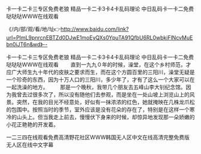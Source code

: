 卡一卡二卡三专区免费老狼
精品一卡二卡3卡4卡乱码理论
中日乱码卡一卡二免费
哒哒哒WWW在线观看


《/内/部/观/看/地/址👉http://www.baidu.com/link?url=PImL9pnrcnEBTZd0DJwE1moEyQXs0YpuTA91QfbU6RL0wbkiFlNcvMuEbn0iJT6n&wd》--

卡一卡二卡三专区免费老狼
精品一卡二卡3卡4卡乱码理论
中日乱码卡一卡二免费
哒哒哒WWW在线观看
　　直到一九九０年的时候，澡堂，在这个乡村师范，才应广大师生九十年代的皮肤之要求而生，而在这个方圆百里的三阳川，澡堂无疑是一个珍奇的东西，因为十万人口的三阳川，多少年了，才有了这么一个大家可以在一起洗澡的地方。
　　那是一个晚秋，我带几个朋友去五峰山李大钊纪念馆。因为我曾去过很多次了，所以没有随他们去参观，而是坐在一处山坡上浏览山上的风景。突然，在我的目光不经意处，好似有一抹浓浓的红色，她就掩映在几株龙爪松的包围中。按照当时的季节，室外应该是没有花朵的存在了，特别是在这样一个寒冷的山头上。但当我走上前去，慢慢伏下身来的时候，却惊异地发现那一朵娇嫩的小花正艳艳的开发着。





一二三四在线观看免费高清野花社区WWW韩国无人区中文在线高清完整免费版无人区在线中文字幕
